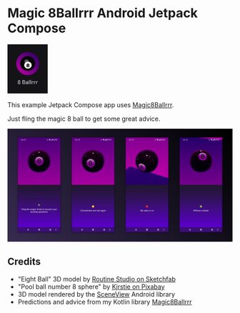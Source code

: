 # Magic 8Ballrrr Android Jetpack Compose

![](./screenshots/app-icon.png)

This example Jetpack Compose app uses [Magic8Ballrrr](https://github.com/techygrrrl/Magic8Ballrrr).

Just fling the magic 8 ball to get some great advice.

![](./screenshots/magic-8ballrrr.png)

## Credits

- "Eight Ball" 3D model by [Routine Studio on Sketchfab](https://sketchfab.com/3d-models/eight-ball-24a32adaf6014528ad71a1de9af6b084)
- "Pool ball number 8 sphere" by [Kjrstie on Pixabay](https://pixabay.com/vectors/pool-ball-number-8-sphere-ball-923833/)
- 3D model rendered by the [SceneView](https://github.com/SceneView/sceneview-android) Android library
- Predictions and advice from my Kotlin library [Magic8Ballrrr](https://github.com/techygrrrl/Magic8Ballrrr)
